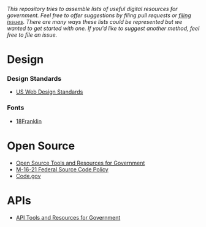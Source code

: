 _This repository tries to assemble lists of useful digital resources for government.  Feel free to offer suggestions by filing pull requests or [filing issues](https://github.com/digitalgov/resources/issues).  There are many ways these lists could be represented but we wanted to get started with one.  If you'd like to suggest another method, feel free to file an issue._

# Design

### Design Standards

* [US Web Design Standards](https://standards.usa.gov/)


### Fonts

* [18Franklin](https://github.com/18F/18franklin)


# Open Source
* [Open Source Tools and Resources for Government]()
* [M-16-21 Federal Source Code Policy](https://sourcecode.cio.gov/)
* [Code.gov](https://code.gov/#/)

# APIs

* [API Tools and Resources for Government](https://api-all-the-x.18f.gov/)
